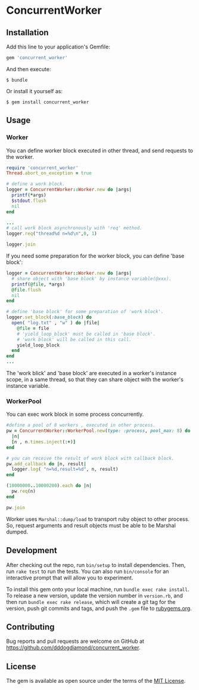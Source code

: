 # ConcurrentWorker



## Installation

Add this line to your application's Gemfile:

```ruby
gem 'concurrent_worker'
```

And then execute:

    $ bundle

Or install it yourself as:

    $ gem install concurrent_worker

## Usage

### Worker

You can define worker block executed in other thread, and send requests to the worker.

```ruby
require 'concurrent_worker'
Thread.abort_on_exception = true

# define a work block.
logger = ConcurrentWorker::Worker.new do |args|
  printf(*args)
  $stdout.flush
  nil
end

...
# call work block asynchronously with 'req' method.
logger.req("thread%d n=%d\n",0, 1)

logger.join
```

If you need some preparation for the worker block, you can define 'base block':

```ruby
logger = ConcurrentWorker::Worker.new do |args|
  # share object with 'base block' by instance variable(@xxx). 
  printf(@file, *args)
  @file.flush
  nil
end

# define 'base block' for some preparation of 'work block'.
logger.set_block(:base_block) do
  open( "log.txt" , "w" ) do |file|
    @file = file
    # 'yield_loop_block' must be called in 'base block'.
    # 'work block' will be called in this call.
    yield_loop_block 
  end
end
...
```

The 'work blick' and 'base block' are executed in a worker's instance scope, in a same thread, so that they can share object with the worker's instance variable.

### WorkerPool
You can exec work block in some process concurrently.

```ruby
#define a pool of 8 workers , executed in other process.
pw = ConcurrentWorker::WorkerPool.new(type: :process, pool_max: 8) do
  |n|
  [n , n.times.inject(:+)]
end

# you can receive the result of work block with callback block.
pw.add_callback do |n, result|
  logger.log( "n=%d,result=%d", n, result)
end

(10000000..10000200).each do |n|
  pw.req(n)
end

pw.join

```

Worker uses `Marshal::dump/load` to transport ruby object to other process. So, request arguments and result objects must be able to be Marshal dumped. 


## Development

After checking out the repo, run `bin/setup` to install dependencies. Then, run `rake test` to run the tests. You can also run `bin/console` for an interactive prompt that will allow you to experiment.

To install this gem onto your local machine, run `bundle exec rake install`. To release a new version, update the version number in `version.rb`, and then run `bundle exec rake release`, which will create a git tag for the version, push git commits and tags, and push the `.gem` file to [rubygems.org](https://rubygems.org).

## Contributing

Bug reports and pull requests are welcome on GitHub at https://github.com/dddogdiamond/concurrent_worker.

## License

The gem is available as open source under the terms of the [MIT License](https://opensource.org/licenses/MIT).
